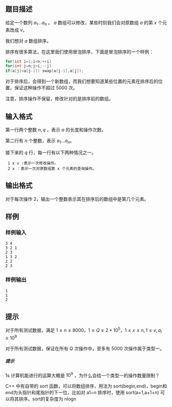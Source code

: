 ## 题目描述

给定一个数列 $a_1\dots a_n$ 。 $a$ 数组可以修改，某些时刻我们会对原数组 $a$ 的第 $x$ 个元素改成 $v$。

我们想对 $a$ 数组排序。

排序有很多算法，在这里我们使用冒泡排序，下面是冒泡排序的一个样例：

```cpp
for(int i=1;i<n;++i)
for(int j=n;j>i;--j)
if(a[j]<a[j-1]) swap(a[j-1],a[j]);
```

对于排序后，会得到一个新数组，而我们想要知道某些位置的元素在排序后的位置，保证这种操作不超过 5000 次。

注意，排序操作不保留，修改针对的是排序前的数组。

## 输入格式

第一行两个整数 $n,q$ ，表示 $a$ 的长度和操作次数。

第二行有 $n$ 个整数，表示 $a_1\dots a_n$。

接下来的 $q$ 行，每一行有以下两种情况之一。

	 1 x v :表示一次修改操作。
	 2 x ：表示一次对原数组第 x 个元素的查询操作。

## 输出格式

对于每次操作 2，输出一个整数表示其在排序后的数组中是第几个元素。

## 样例

### 样例输入

```
3 4
3 2 1
2 3
1 3 2
2 2
2 3
```

### 样例输出

```
1
1
2
```

## 提示

对于所有测试数据，满足 $1≤n≤8000，1\le Q\le 2*10^5，1\le x\le n,1\le v,a_i\le 10^9$

对于所有测试数据，保证在所有 $Q$ 次操作中，至多有 5000 次操作属于类型一。

##### 提示

  1s 计算机能进行的运算大概是 $10^9$ ，为什么会给一个类型一的操作数量限制？

  C++ 中有自带的 sort 函数，可以将数组排序，用法为 sort(begin,end)，begin和end为头指针和尾指针的下一位，比如对 a1~n 排序时，使用 sort(a+1,a+1+n) 可以将其排序。sort的复杂度为 nlogn
